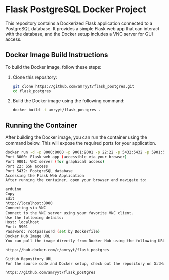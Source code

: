 # Flask PostgreSQL Docker Project

This repository contains a Dockerized Flask application connected to a PostgreSQL database. It provides a simple Flask web app that can interact with the database, and the Docker setup includes a VNC server for GUI access.

## Docker Image Build Instructions

To build the Docker image, follow these steps:

1. Clone this repository:
    ```bash
    git clone https://github.com/amryyt/flask_postgres.git
    cd flask_postgres
    ```

2. Build the Docker image using the following command:
    ```bash
    docker build -t amryyt/flask_postgres .
    ```

## Running the Container

After building the Docker image, you can run the container using the command below. This will expose the required ports for your application.

```bash
docker run -d -p 8000:8000 -p 9001:9001 -p 22:22 -p 5432:5432 -p 5901:5901 --name flask_container amryyt/flask_postgres
Port 8000: Flask web app (accessible via your browser)
Port 9001: VNC server (for graphical access)
Port 22: SSH access
Port 5432: PostgreSQL database
Accessing the Flask Web Application
After running the container, open your browser and navigate to:

arduino
Copy
Edit
http://localhost:8000
Connecting via VNC
Connect to the VNC server using your favorite VNC client.
Use the following details:
Host: localhost
Port: 5901
Password: rootpassword (set by Dockerfile)
Docker Hub Image URL
You can pull the image directly from Docker Hub using the following URL:

https://hub.docker.com/r/amryyt/flask_postgres

GitHub Repository URL
For the source code and Docker setup, check out the repository on GitHub:

https://github.com/amryyt/flask_postgres
